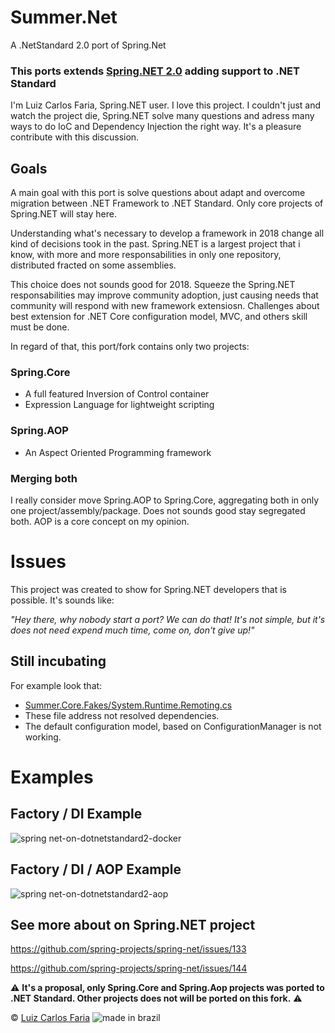 # Summer.Net
A .NetStandard 2.0 port of Spring.Net

### This ports extends [Spring.NET  2.0](https://github.com/spring-projects/spring-net) adding support to .NET Standard

I'm Luiz Carlos Faria, Spring.NET user. I love this project. I couldn't just and watch the project die, Spring.NET solve many questions and adress many ways to do IoC and Dependency Injection the right way.
It's a pleasure contribute with this discussion.


## Goals
A main goal with this port is solve questions about adapt and overcome migration between .NET Framework  to .NET Standard. Only core projects of Spring.NET will stay here. 


Understanding what's necessary to develop a framework in 2018 change all kind of decisions took in the past. Spring.NET is a largest project that i know, with more and more responsabilities in only one repository, distributed fracted on some assemblies.


This choice does not sounds good for 2018. Squeeze the Spring.NET responsabilities may improve community adoption, just causing needs that community will respond with new framework extensiosn. Challenges about best extension for .NET Core configuration model, MVC, and others skill must be done.

In regard of that, this port/fork contains only two projects:

### Spring.Core
* A full featured Inversion of Control container
* Expression Language for lightweight scripting

### Spring.AOP
* An Aspect Oriented Programming framework

### Merging both
I really consider move Spring.AOP to Spring.Core, aggregating both in only one project/assembly/package. Does not sounds good stay segregated both. AOP is a core concept on my opinion.


# Issues

This project was created to show for Spring.NET developers that is possible. It's sounds like: 

_"Hey there, why nobody start a port? We can do that! It's not simple, but it's does not need expend much time, come on, don't give up!"_

## Still incubating

For example look that:
- [Summer.Core.Fakes/System.Runtime.Remoting.cs](https://github.com/luizcarlosfaria/summer-net/blob/netstandard--2-0/Summer.Core/__fakes/System.Runtime.Remoting.cs)
- These file address not resolved dependencies.
- The default configuration model, based on ConfigurationManager is not working.

# Examples

## Factory / DI Example
![spring net-on-dotnetstandard2-docker](http://res.cloudinary.com/luizcarlosfaria/image/upload/v1506499371/SPRING.NET/spring.net-on-dotnetstandard2-docker_xswvba.png)

## Factory / DI / AOP Example
![spring net-on-dotnetstandard2-aop](http://res.cloudinary.com/luizcarlosfaria/image/upload/v1506499371/SPRING.NET/spring.net-on-dotnetstandard2-aop_lif2uw.png)


## See more about on Spring.NET project

https://github.com/spring-projects/spring-net/issues/133

https://github.com/spring-projects/spring-net/issues/144


:warning: **It's a proposal, only Spring.Core and Spring.Aop projects was ported to .NET Standard. Other projects does not will be ported on this fork.** :warning:




© [Luiz Carlos Faria](http://gago.io/) ![made in brazil][brazil]


[brazil]:http://www.goal.cc/content/images/flags/28.png
